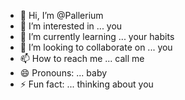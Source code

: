 - 👋 Hi, I’m @Pallerium
- 👀 I’m interested in ... you
- 🌱 I’m currently learning ... your habits
- 💞️ I’m looking to collaborate on ... you 
- 📫 How to reach me ... call me
- 😄 Pronouns: ... baby
- ⚡ Fun fact: ... thinking about you

<!---
Pallerium/Pallerium is a ✨ special ✨ repository because its `README.md` (this file) appears on your GitHub profile.
You can click the Preview link to take a look at your changes.
--->
